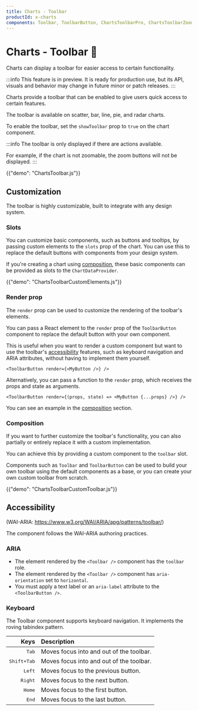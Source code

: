 ```yaml
---
title: Charts - Toolbar
productId: x-charts
components: Toolbar, ToolbarButton, ChartsToolbarPro, ChartsToolbarZoomInButton, ChartsToolbarZoomOutButton
---
```


# Charts - Toolbar 🧪

<p class="description">Charts can display a toolbar for easier access to certain functionality.</p>

:::info
This feature is in preview. It is ready for production use, but its API, visuals and behavior may change in future minor or patch releases.
:::

Charts provide a toolbar that can be enabled to give users quick access to certain features.

The toolbar is available on scatter, bar, line, pie, and radar charts.

To enable the toolbar, set the `showToolbar` prop to `true` on the chart component.

:::info
The toolbar is only displayed if there are actions available.

For example, if the chart is not zoomable, the zoom buttons will not be displayed.
:::

{{"demo": "ChartsToolbar.js"}}

## Customization

The toolbar is highly customizable, built to integrate with any design system.

### Slots

You can customize basic components, such as buttons and tooltips, by passing custom elements to the `slots` prop of the chart.
You can use this to replace the default buttons with components from your design system.

If you're creating a chart using [composition](/x/react-charts/composition/), these basic components can be provided as slots to the `ChartDataProvider`.

{{"demo": "ChartsToolbarCustomElements.js"}}

### Render prop

The `render` prop can be used to customize the rendering of the toolbar's elements.

You can pass a React element to the `render` prop of the `ToolbarButton` component to replace the default button with your own component.

This is useful when you want to render a custom component but want to use the toolbar's [accessibility](#accessibility) features, such as keyboard navigation and ARIA attributes, without having to implement them yourself.

```tsx
<ToolbarButton render={<MyButton />} />
```

Alternatively, you can pass a function to the `render` prop, which receives the props and state as arguments.

```tsx
<ToolbarButton render={(props, state) => <MyButton {...props} />} />
```

You can see an example in the [composition](#composition) section.

### Composition

If you want to further customize the toolbar's functionality, you can also partially or entirely replace it with a custom implementation.

You can achieve this by providing a custom component to the `toolbar` slot.

Components such as `Toolbar` and `ToolbarButton` can be used to build your own toolbar using the default components as a base, or you can create your own custom toolbar from scratch.

{{"demo": "ChartsToolbarCustomToolbar.js"}}

## Accessibility

(WAI-ARIA: https://www.w3.org/WAI/ARIA/apg/patterns/toolbar/)

The component follows the WAI-ARIA authoring practices.

### ARIA

- The element rendered by the `<Toolbar />` component has the `toolbar` role.
- The element rendered by the `<Toolbar />` component has `aria-orientation` set to `horizontal`.
- You must apply a text label or an `aria-label` attribute to the `<ToolbarButton />`.

### Keyboard

The Toolbar component supports keyboard navigation.
It implements the roving tabindex pattern.

|                                                               Keys | Description                              |
| -----------------------------------------------------------------: | :--------------------------------------- |
|                                         <kbd class="key">Tab</kbd> | Moves focus into and out of the toolbar. |
| <kbd><kbd class="key">Shift</kbd>+<kbd class="key">Tab</kbd></kbd> | Moves focus into and out of the toolbar. |
|                                        <kbd class="key">Left</kbd> | Moves focus to the previous button.      |
|                                       <kbd class="key">Right</kbd> | Moves focus to the next button.          |
|                                        <kbd class="key">Home</kbd> | Moves focus to the first button.         |
|                                         <kbd class="key">End</kbd> | Moves focus to the last button.          |
